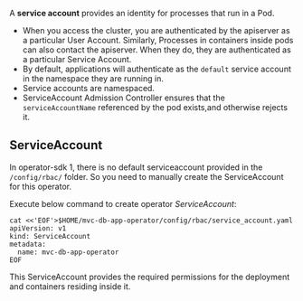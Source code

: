 A **service account** provides an identity for processes that run in a Pod.

* When you access the cluster, you are authenticated by the apiserver as a particular User Account. Similarly, Processes in containers inside pods can also contact the apiserver. When they do, they are authenticated as a particular Service Account.
* By default, applications will authenticate as the `default` service account in the namespace they are running in.
* Service accounts are namespaced.
* ServiceAccount Admission Controller ensures that the `serviceAccountName` referenced by the pod exists,and otherwise rejects it.

## ServiceAccount ##
In operator-sdk 1, there is no default serviceaccount provided in the `/config/rbac/` folder. So you need to manually create the ServiceAccount for this operator.

Execute below command to create operator *ServiceAccount*:

```execute
cat <<'EOF'>$HOME/mvc-db-app-operator/config/rbac/service_account.yaml
apiVersion: v1
kind: ServiceAccount
metadata:
  name: mvc-db-app-operator
EOF
```
This ServiceAccount provides the required permissions for the deployment and containers residing inside it. 
